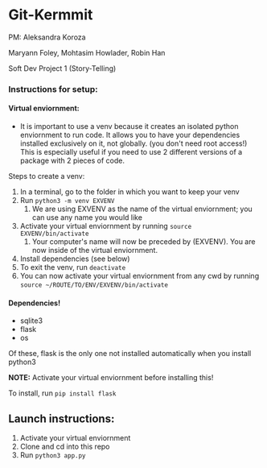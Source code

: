 # Git-Kermmit
PM: Aleksandra Koroza

Maryann Foley, Mohtasim Howlader, Robin Han

Soft Dev Project 1 (Story-Telling)

### Instructions for setup:

#### Virtual enviornment:
- It is important to use a venv because it creates an isolated python enviornment to run code.  It allows you to 
have your dependencies installed exclusively on it, not globally. (you don't need root access!)  This is especially useful if you need to use 2 different versions of a package with 2 pieces of code.

Steps to create a venv:
1. In a terminal, go to the folder in which you want to keep your venv
2. Run `python3 -m venv EXVENV`
   1. We are using EXVENV as the name of the virtual enviornment; you can use any name you would like
3. Activate your virtual enviornment by running `source EXVENV/bin/activate`
   1. Your computer's name will now be preceded by (EXVENV).  You are now inside of the virtual enviornment. 
4. Install dependencies (see below)
5. To exit the venv, run `deactivate`
6. You can now activate your virtual enviornment from any cwd by running `source ~/ROUTE/TO/ENV/EXVENV/bin/activate`

#### Dependencies!
- sqlite3
- flask
- os

Of these, flask is the only one not installed automatically when you install python3

__NOTE:__ Activate your virtual enviornment before installing this!

To install, run `pip install flask`

## Launch instructions:
1. Activate your virtual enviornment
2. Clone and cd into this repo
3. Run `python3 app.py`


